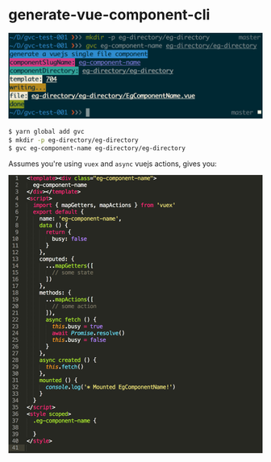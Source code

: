 # generate-vue-component-cli

![Screenshot](hint.png)

```bash
$ yarn global add gvc
$ mkdir -p eg-directory/eg-directory
$ gvc eg-component-name eg-directory/eg-directory
```

Assumes you're using `vuex` and `async` vuejs actions, gives you:

![Screenshot](hint-2.png)
